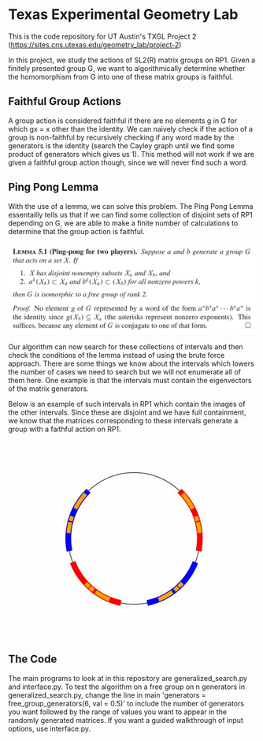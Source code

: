 # Texas Experimental Geometry Lab
This is the code repository for UT Austin's TXGL Project 2 (https://sites.cns.utexas.edu/geometry_lab/project-2)

In this project, we study the actions of SL2(R) matrix groups on RP1. Given a finitely presented group G, we want to algorithmically determine whether the homomorphism from G into one of these matrix groups is faithful.

## Faithful Group Actions
A group action is considered faithful if there are no elements g in G for which gx = x other than the identity. We can naively check if the action of a group is non-faithful by recursively checking if any word made by the generators is the identity (search the Cayley graph until we find some product of generators which gives us 1). This method will not work if we are given a faithful group action though, since we will never find such a word.

## Ping Pong Lemma
With the use of a lemma, we can solve this problem. The Ping Pong Lemma essentailly tells us that if we can find some collection of disjoint sets of RP1 depending on G, we are able to make a finite number of calculations to determine that the group action is faithful.

<p align='center'>
  <img src='./imgs/pingpong.JPG' width='600'>
</p>

Our algorithm can now search for these collections of intervals and then check the conditions of the lemma instead of using the brute force approach. There are some things we know about the intervals which lowers the number of cases we need to search but we will not enumerate all of them here. One example is that the intervals must contain the eigenvectors of the matrix generators.

Below is an example of such intervals in RP1 which contain the images of the other intervals. Since these are disjoint and we have full containment, we know that the matrices corresponding to these intervals generate a group with a faithful action on RP1.

<p align='center'>
  <img src='./imgs/good_intervals.JPG' width='400'>
</p>

## The Code
The main programs to look at in this repository are generalized_search.py and interface.py. To test the algorithm on a free group on n generators in generalized_search.py, change the line in main 'generators = free_group_generators(6, val = 0.5)' to include the number of generators you want followed by the range of values you want to appear in the randomly generated matrices. If you want a guided walkthrough of input options, use interface.py.
